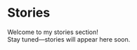 # Stories

Welcome to my stories section!  
Stay tuned—stories will appear here soon.

<!-- Add links to your stories below, for example:
- [My First Story](my-first-story.md)
-->
